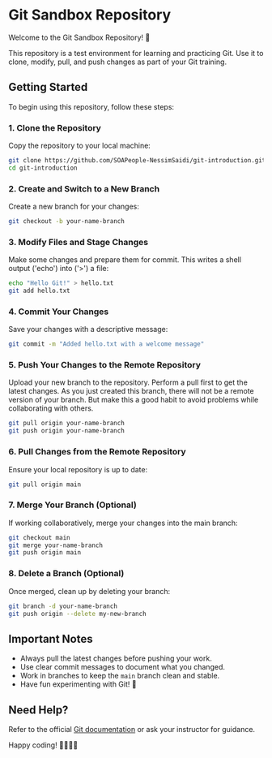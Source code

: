 # Git Sandbox Repository

Welcome to the Git Sandbox Repository! 🎉

This repository is a test environment for learning and practicing Git. Use it to clone, modify, pull, and push changes as part of your Git training.

## Getting Started

To begin using this repository, follow these steps:

### 1. Clone the Repository
Copy the repository to your local machine:
```sh
git clone https://github.com/SOAPeople-NessimSaidi/git-introduction.git
cd git-introduction
```

### 2. Create and Switch to a New Branch
Create a new branch for your changes:
```sh
git checkout -b your-name-branch
```

### 3. Modify Files and Stage Changes
Make some changes and prepare them for commit.
This writes a shell output ('echo') into ('>') a file:
```sh
echo "Hello Git!" > hello.txt
git add hello.txt
```

### 4. Commit Your Changes
Save your changes with a descriptive message:
```sh
git commit -m "Added hello.txt with a welcome message"
```

### 5. Push Your Changes to the Remote Repository
Upload your new branch to the repository.
Perform a pull first to get the latest changes. As you just created this branch, 
there will not be a remote version of your branch. But make this a good habit to 
avoid problems while collaborating with others.
```sh
git pull origin your-name-branch
git push origin your-name-branch
```

### 6. Pull Changes from the Remote Repository
Ensure your local repository is up to date:
```sh
git pull origin main
```

### 7. Merge Your Branch (Optional)
If working collaboratively, merge your changes into the main branch:
```sh
git checkout main
git merge your-name-branch
git push origin main
```

### 8. Delete a Branch (Optional)
Once merged, clean up by deleting your branch:
```sh
git branch -d your-name-branch
git push origin --delete my-new-branch
```

## Important Notes
- Always pull the latest changes before pushing your work.
- Use clear commit messages to document what you changed.
- Work in branches to keep the `main` branch clean and stable.
- Have fun experimenting with Git! 🚀

## Need Help?
Refer to the official [Git documentation](https://git-scm.com/doc) or ask your instructor for guidance.

Happy coding! 👩‍💻👨‍💻
